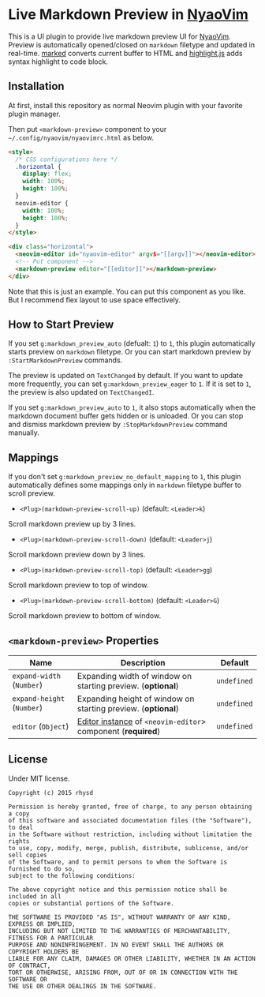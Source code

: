 Live Markdown Preview in [NyaoVim](https://github.com/rhysd/NyaoVim)
====================================================================

This is a UI plugin to provide live markdown preview UI for [NyaoVim](https://github.com/rhysd/NyaoVim).
Preview is automatically opened/closed on `markdown` filetype and updated in real-time.  [marked](https://github.com/chjj/marked) converts current buffer to HTML and [highlight.js](https://github.com/isagalaev/highlight.js/) adds syntax highlight to code block.

## Installation

At first, install this repository as normal Neovim plugin with your favorite plugin manager.

Then put `<markdown-preview>` component to your `~/.config/nyaovim/nyaovimrc.html` as below.

```html
<style>
  /* CSS configurations here */
  .horizontal {
    display: flex;
    width: 100%;
    height: 100%;
  }
  neovim-editor {
    width: 100%;
    height: 100%;
  }
</style>

<div class="horizontal">
  <neovim-editor id="nyaovim-editor" argv$="[[argv]]"></neovim-editor>
  <!-- Put component -->
  <markdown-preview editor="[[editor]]"></markdown-preview>
</div>
```

Note that this is just an example.  You can put this component as you like.  But I recommend flex layout to use space effectively.

## How to Start Preview

If you set `g:markdown_preview_auto` (defualt: `1`) to `1`, this plugin automatically starts preview on `markdown` filetype.  Or you can start markdown preview by `:StartMarkdownPreview` commands.

The preview is updated on `TextChanged` by default.  If you want to update more frequently, you can set `g:markdown_preview_eager` to `1`.  If it is set to `1`, the preview is also updated on `TextChangedI`.

If you set `g:markdown_preview_auto` to `1`, it also stops automatically when the markdown document buffer gets hidden or is unloaded.  Or you can stop and dismiss markdown preview by `:StopMarkdownPreview` command manually.  

## Mappings

If you don't set `g:markdown_preview_no_default_mapping` to `1`, this plugin automatically defines some mappings only in `markdown` filetype buffer to scroll preview.

- `<Plug>(markdown-preview-scroll-up)` (default: `<Leader>k`)

Scroll markdown preview up by 3 lines.

- `<Plug>(markdown-preview-scroll-down)` (default: `<Leader>j`)

Scroll markdown preview down by 3 lines.

- `<Plug>(markdown-preview-scroll-top)` (default: `<Leader>gg`)

Scroll markdown preview to top of window.

- `<Plug>(markdown-preview-scroll-bottom)` (default: `<Leader>G`)

Scroll markdown preview to bottom of window.

## `<markdown-preview>` Properties

| Name | Description | Default |
| ---- | ----------- | ------- |
| `expand-width` (`Number`) | Expanding width of window on starting preview. (**optional**) | `undefined` |
| `expand-height` (`Number`) | Expanding height of window on starting preview. (**optional**)| `undefined` |
| `editor` (`Object`) | [Editor instance](https://github.com/rhysd/neovim-component#neovim-editor-apis) of `<neovim-editor`> component (**required**) | `undefined` |

## License

Under MIT license.

```
Copyright (c) 2015 rhysd

Permission is hereby granted, free of charge, to any person obtaining a copy
of this software and associated documentation files (the "Software"), to deal
in the Software without restriction, including without limitation the rights
to use, copy, modify, merge, publish, distribute, sublicense, and/or sell copies
of the Software, and to permit persons to whom the Software is furnished to do so,
subject to the following conditions:

The above copyright notice and this permission notice shall be included in all
copies or substantial portions of the Software.

THE SOFTWARE IS PROVIDED "AS IS", WITHOUT WARRANTY OF ANY KIND, EXPRESS OR IMPLIED,
INCLUDING BUT NOT LIMITED TO THE WARRANTIES OF MERCHANTABILITY, FITNESS FOR A PARTICULAR
PURPOSE AND NONINFRINGEMENT. IN NO EVENT SHALL THE AUTHORS OR COPYRIGHT HOLDERS BE
LIABLE FOR ANY CLAIM, DAMAGES OR OTHER LIABILITY, WHETHER IN AN ACTION OF CONTRACT,
TORT OR OTHERWISE, ARISING FROM, OUT OF OR IN CONNECTION WITH THE SOFTWARE OR
THE USE OR OTHER DEALINGS IN THE SOFTWARE.
```


